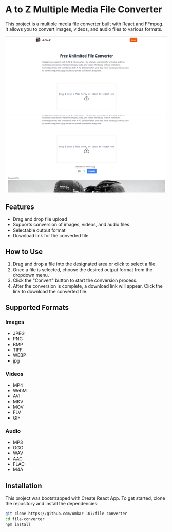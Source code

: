 # A to Z Multiple Media File Converter

This project is a multiple media file converter built with React and FFmpeg. It allows you to convert images, videos, and audio files to various formats.


![Media Converter](/public/file.png)
![Media Converter](/public/file2.png)

## Features

- Drag and drop file upload
- Supports conversion of images, videos, and audio files
- Selectable output format
- Download link for the converted file

## How to Use

1. Drag and drop a file into the designated area or click to select a file.
2. Once a file is selected, choose the desired output format from the dropdown menu.
3. Click the "Convert" button to start the conversion process.
4. After the conversion is complete, a download link will appear. Click the link to download the converted file.

## Supported Formats

### Images
- JPEG
- PNG
- BMP
- TIFF
- WEBP
- jpg

### Videos
- MP4
- WebM
- AVI
- MKV
- MOV
- FLV
- GIF

### Audio
- MP3
- OGG
- WAV
- AAC
- FLAC
- M4A

## Installation

This project was bootstrapped with Create React App. To get started, clone the repository and install the dependencies:

```bash
git clone https://github.com/omkar-107/file-converter
cd file-converter
npm install

